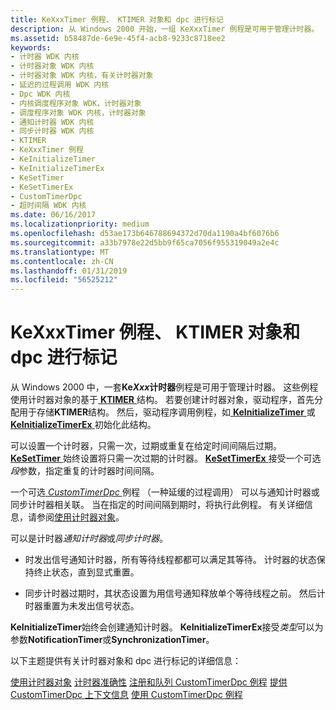 ```yaml
---
title: KeXxxTimer 例程、 KTIMER 对象和 dpc 进行标记
description: 从 Windows 2000 开始，一组 KeXxxTimer 例程是可用于管理计时器。
ms.assetid: b58487de-6e9e-45f4-acb8-9233c8718ee2
keywords:
- 计时器 WDK 内核
- 计时器对象 WDK 内核
- 计时器对象 WDK 内核，有关计时器对象
- 延迟的过程调用 WDK 内核
- Dpc WDK 内核
- 内核调度程序对象 WDK，计时器对象
- 调度程序对象 WDK 内核，计时器对象
- 通知计时器 WDK 内核
- 同步计时器 WDK 内核
- KTIMER
- KeXxxTimer 例程
- KeInitializeTimer
- KeInitializeTimerEx
- KeSetTimer
- KeSetTimerEx
- CustomTimerDpc
- 超时间隔 WDK 内核
ms.date: 06/16/2017
ms.localizationpriority: medium
ms.openlocfilehash: d53ae173b646788694372d70da1190a4bf6076b6
ms.sourcegitcommit: a33b7978e22d5bb9f65ca7056f955319049a2e4c
ms.translationtype: MT
ms.contentlocale: zh-CN
ms.lasthandoff: 01/31/2019
ms.locfileid: "56525212"
---
```

# <a name="kexxxtimer-routines-ktimer-objects-and-dpcs"></a>KeXxxTimer 例程、 KTIMER 对象和 dpc 进行标记


从 Windows 2000 中，一套**Ke*Xxx*计时器**例程是可用于管理计时器。 这些例程使用计时器对象的基于[ **KTIMER** ](https://msdn.microsoft.com/library/windows/hardware/ff554250)结构。 若要创建计时器对象，驱动程序，首先分配用于存储**KTIMER**结构。 然后，驱动程序调用例程，如[ **KeInitializeTimer** ](https://msdn.microsoft.com/library/windows/hardware/ff552168)或[ **KeInitializeTimerEx** ](https://msdn.microsoft.com/library/windows/hardware/ff552173)初始化此结构。




可以设置一个计时器，只需一次，过期或重复在给定时间间隔后过期。 [**KeSetTimer** ](https://msdn.microsoft.com/library/windows/hardware/ff553286)始终设置将只需一次过期的计时器。 [**KeSetTimerEx** ](https://msdn.microsoft.com/library/windows/hardware/ff553292)接受一个可选*段*参数，指定重复的计时器时间间隔。

一个可选[ *CustomTimerDpc* ](https://msdn.microsoft.com/library/windows/hardware/ff542983)例程 （一种延缓的过程调用） 可以与通知计时器或同步计时器相关联。 当在指定的时间间隔到期时，将执行此例程。 有关详细信息，请参阅[使用计时器对象](using-timer-objects.md)。

可以是计时器*通知计时器*或*同步计时器*。

-   时发出信号通知计时器，所有等待线程都都可以满足其等待。 计时器的状态保持终止状态，直到显式重置。

-   同步计时器过期时，其状态设置为用信号通知释放单个等待线程之前。 然后计时器重置为未发出信号状态。

**KeInitializeTimer**始终会创建通知计时器。 **KeInitializeTimerEx**接受*类型*可以为参数**NotificationTimer**或**SynchronizationTimer**。

以下主题提供有关计时器对象和 dpc 进行标记的详细信息：

[使用计时器对象](using-timer-objects.md)
[计时器准确性](timer-accuracy.md)
[注册和队列 CustomTimerDpc 例程](registering-and-queuing-a-customtimerdpc-routine.md)
[提供CustomTimerDpc 上下文信息](providing-customtimerdpc-context-information.md)
[使用 CustomTimerDpc 例程](using-a-customtimerdpc-routine.md)
 

 




